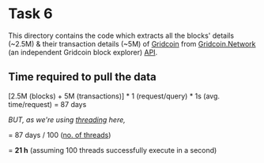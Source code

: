 # Task 6

This directory contains the code which extracts all the blocks' details (~2.5M) & their transaction details (~5M) of 
[Gridcoin](https://en.wikipedia.org/wiki/Gridcoin) from [Gridcoin.Network](https://gridcoin.network) 
(an independent Gridcoin block explorer) [API](https://gridcoin.network/api.html).


## Time required to pull the data

[2.5M (blocks) + 5M (transactions)] * 1 (request/query) * 1s (avg. time/request) = 87 days

*BUT, as we're using [threading](https://docs.python.org/3/library/threading.html) here,*

= 87 days / 100 ([no. of threads](https://github.com/samyak1409/internship-tasks/blob/main/Task%206/Code.py#L30))

= **21 h** (assuming 100 threads successfully execute in a second)
